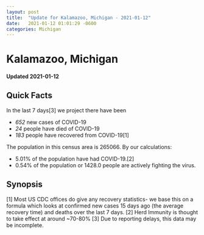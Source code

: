 ```yaml
---
layout: post
title:  "Update for Kalamazoo, Michigan - 2021-01-12"
date:   2021-01-12 01:01:29 -0600
categories: Michigan
---
```


# Kalamazoo, Michigan
#### Updated 2021-01-12

## Quick Facts

In the last 7 days[3] we project there have been
- *652* new cases of COVID-19
- *24* people have died of COVID-19
- *183* people have recovered from COVID-19[1]

The population in this census area is 265066. By our calculations:
- 5.01% of the population have had COVID-19.[2]
- 0.54% of the population or 1428.0 people are actively fighting the virus.

## Synopsis




[1] Most US CDC offices do give any recovery statistics- we base this on a formula which looks at confirmed new cases
15 days ago (the average recovery time) and deaths over the last 7 days.
[2] Herd Immunity is thought to take effect at around ~70-80%
[3] Due to reporting delays, this data may be incomplete. 
    